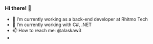 ### Hi there! 👋

<!--
**GuilhermeAlaska/guilhermealaska** is a ✨ _special_ ✨ repository because its `README.md` (this file) appears on your GitHub profile.

Here are some ideas to get you started:
-->

- 🔭 I’m currently working as a back-end developer at Rhitmo Tech
- 🌱 I’m currently working with C#, .NET
- 📫 How to reach me: @alaskaw3
- 
